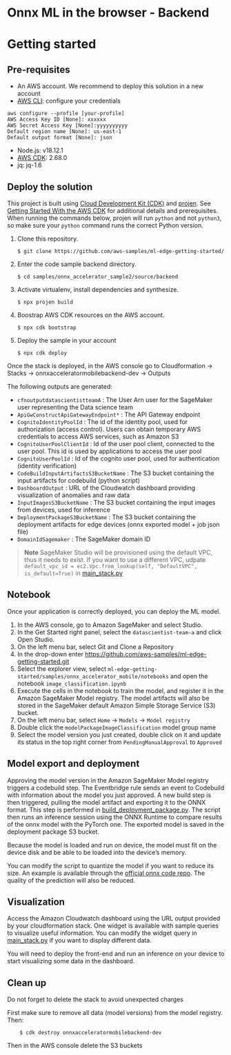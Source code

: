# Onnx ML in the browser - Backend

# Getting started

## Pre-requisites

- An AWS account. We recommend to deploy this solution in a new account
- [AWS CLI](https://aws.amazon.com/cli/): configure your credentials

```
aws configure --profile [your-profile] 
AWS Access Key ID [None]: xxxxxx
AWS Secret Access Key [None]:yyyyyyyyyy
Default region name [None]: us-east-1 
Default output format [None]: json
```

- Node.js: v18.12.1
- [AWS CDK](https://github.com/aws/aws-cdk/releases/tag/v2.68.0): 2.68.0
- jq: jq-1.6

## Deploy the solution

This project is built using [Cloud Development Kit (CDK)](https://aws.amazon.com/cdk/) and [projen](https://github.com/projen/projen). See [Getting Started With the AWS CDK](https://docs.aws.amazon.com/cdk/v2/guide/getting_started.html) for additional details and prerequisites. When running the commands below, projen will run ```python``` and not ```python3```, so make sure your ```python``` command runs the correct Python version. 

1. Clone this repository.
    ```shell
    $ git clone https://github.com/aws-samples/ml-edge-getting-started/
    ```

2. Enter the code sample backend directory.
    ```shell
    $ cd samples/onnx_accelerator_sample2/source/backend
    ```
 
3. Activate virtualenv, install dependencies and synthesize.
    ```shell
    $ npx projen build
    ```

4. Boostrap AWS CDK resources on the AWS account.
    ```shell
    $ npx cdk bootstrap
    ```

5. Deploy the sample in your account
    ```shell
    $ npx cdk deploy
    ```

Once the stack is deployed, in the AWS console go to Cloudformation -> Stacks -> onnxacceleratormobilebackend-dev -> Outputs

The following outputs are generated:
- ```cfnoutputdatascientistteamA```	: The User Arn user for the SageMaker user representing the Data science team
- ```ApiGwConstructApiGatewayEndpoint*``` : The API Gateway endpoint
- ```CognitoIdentityPoolId``` : The id of the identity pool, used for authorization (access control). Users can obtain temporary AWS credentials to access AWS services, such as Amazon S3
- ```CognitoUserPoolClientId``` : Id of the user pool client, connected to the user pool. This id is used by applications to access the user pool
- ```CognitoUserPoolId``` : Id of the cognito user pool, used for authentication (identity verification)
- ```CodeBuildInputArtifactsS3BucketName```	: The S3 bucket containing the input artifacts for codebuild (python script)	
- ```DashboardOutput```	: URL of the Cloudwatch dashboard providing visualization of anomalies and raw data
- ```InputImagesS3BucketName``` : The S3 bucket containing the input images from devices, used for inference
- ```DeploymentPackageS3BucketName``` : The S3 bucket containing the deployment artifacts for edge devices (onnx exported model + job json file)
- ```DomainIdSagemaker``` : The SageMaker domain ID

> **Note**
> SageMaker Studio will be provisioned using the default VPC, thus it needs to exist. If you want to use a different VPC, udpate ```default_vpc_id = ec2.Vpc.from_lookup(self, "DefaultVPC", is_default=True)``` in [main_stack.py](./onnxacceleratorsampleone/main_stack.py)

## Notebook

Once your application is correctly deployed, you can deploy the ML model.

1. In the AWS console, go to Amazon SageMaker and select Studio. 
2. In the Get Started right panel, select the ```datascientist-team-a``` and click Open Studio.
3. On the left menu bar, select Git and Clone a Repository
4. In the drop-down enter https://github.com/aws-samples/ml-edge-getting-started.git
5. Select the explorer view, select ```ml-edge-getting-started/samples/onnx_accelerator_mobile/notebooks``` and open the notebook ```image_classification.ipynb```
8. Execute the cells in the notebook to train the model, and register it in the Amazon SageMaker Model registry. The model artifacts will also be stored in the SageMaker default Amazon Simple Storage Service (S3) bucket.
9. On the left menu bar, select ```Home``` -> ```Models``` -> ```Model registry```
10. Double click the ```modelPackageImageClassification``` model group name
11. Select the model version you just created, double click on it and update its status in the top right corner from ```PendingManualApproval``` to ```Approved```

## Model export and deployment

Approving the model version in the Amazon SageMaker Model registry triggers a codebuild step. The Eventbridge rule sends an event to Codebuild with information about the model you just approved. A new build step is then triggered, pulling the model artifact and exporting it to the ONNX format. This step is performed in [build_deployment_package.py](./onnxacceleratormobilebackend/codebuild/build_deployment_package.py). The script then runs an inference session using the ONNX Runtime to compare results of the onnx model with the PyTorch one. The exported model is saved in the deployment package S3 bucket.

Because the model is loaded and run on device, the model must fit on the device disk and be able to be loaded into the device’s memory.

You can modify the script to quantize the model if you want to reduce its size. An example is available through the [official onnx code repo](https://github.com/microsoft/onnxruntime-inference-examples/blob/main/quantization/notebooks/imagenet_v2/mobilenet.ipynb). The quality of the prediction will also be reduced.

## Visualization

Access the Amazon Cloudwatch dashboard using the URL output provided by your cloudformation stack. One widget is available with sample queries to visualize useful information. You can modify the widget query in [main_stack.py](./onnxacceleratormobilebackend/main_stack.py) if you want to display different data.

You will need to deploy the front-end and run an inference on your device to start visualizing some data in the dashboard.

## Clean up

Do not forget to delete the stack to avoid unexpected charges

First make sure to remove all data (model versions) from the model registry. Then:

```shell
    $ cdk destroy onnxacceleratormobilebackend-dev
```

Then in the AWS console delete the S3 buckets
